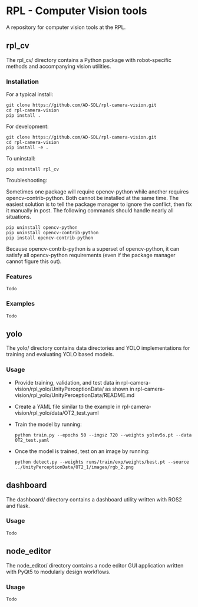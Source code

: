 # RPL - Computer Vision tools

A repository for computer vision tools at the RPL.

## rpl_cv

The rpl_cv/ directory contains a Python package with robot-specific methods and accompanying vision utilities.

### Installation

For a typical install:

    git clone https://github.com/AD-SDL/rpl-camera-vision.git
    cd rpl-camera-vision
    pip install .

For development:

    git clone https://github.com/AD-SDL/rpl-camera-vision.git
    cd rpl-camera-vision
    pip install -e .

To uninstall:

    pip uninstall rpl_cv

Troubleshooting:

Sometimes one package will require opencv-python while another requires opencv-contrib-python. Both cannot be installed at the same time. The easiest solution is to tell the package manager to ignore the conflict, then fix it manually in post. The following commands should handle nearly all situations.

    pip uninstall opencv-python
    pip uninstall opencv-contrib-python
    pip install opencv-contrib-python

Because opencv-contrib-python is a superset of opencv-python, it can satisfy all opencv-python requirements (even if the package manager cannot figure this out).

### Features

    Todo

### Examples

    Todo

## yolo

The yolo/ directory contains data directories and YOLO implementations for training and evaluating YOLO based models.

### Usage

- Provide training, validation, and test data in rpl-camera-vision/rpl_yolo/UnityPerceptionData/ as shown in rpl-camera-vision/rpl_yolo/UnityPerceptionData/README.md

- Create a YAML file similar to the example in rpl-camera-vision/rpl_yolo/data/OT2_test.yaml

- Train the model by running:

    `python train.py --epochs 50 --imgsz 720 --weights yolov5s.pt --data OT2_test.yaml`

- Once the model is trained, test on an image by running:

    `python detect.py --weights runs/train/exp/weights/best.pt --source ../UnityPerceptionData/OT2_1/images/rgb_2.png`

## dashboard

The dashboard/ directory contains a dashboard utility written with ROS2 and flask.

### Usage

    Todo

## node_editor

The node_editor/ directory contains a node editor GUI application written with PyQt5 to modularly design workflows.

### Usage

    Todo

